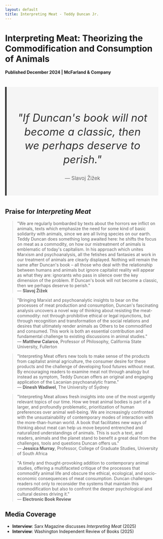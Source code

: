 ```yaml
---
layout: default
title: Interpreting Meat - Teddy Duncan Jr.
---
```


# Interpreting Meat: Theorizing the Commodification and Consumption of Animals

**Published December 2024 | McFarland & Company**

<div style="text-align: center; margin: 40px 0; padding: 30px; background-color: #f5f5f5; border-left: 5px solid #333;">
  <h2 style="font-size: 2.5em; line-height: 1.3; color: #333; font-weight: normal; font-style: italic;">
    "If Duncan's book will not become a classic, then we perhaps deserve to perish."
  </h2>
  <p style="font-size: 1.2em; margin-top: 20px; color: #666;">
    — Slavoj Žižek
  </p>
</div>

## Praise for *Interpreting Meat*

> "We are regularly bombarded by texts about the horrors we inflict on animals, texts which emphasize the need for some kind of basic solidarity with animals, since we are all living species on our earth. Teddy Duncan does something long awaited here: he shifts the focus on meat as a commodity, on how our mistreatment of animals is emblematic of today's capitalism. In his approach which unites Marxism and psychoanalysis, all the fetishes and fantasies at work in our treatment of animals are clearly displayed. Nothing will remain the same after Duncan's book – all those who deal with the relationship between humans and animals but ignore capitalist reality will appear as what they are: ignorants who pass in silence over the key dimension of the problem. If Duncan's book will not become a classic, then we perhaps deserve to perish."  
> — **Slavoj Žižek**

> "Bringing Marxist and psychoanalytic insights to bear on the processes of meat production and consumption, Duncan's fascinating analysis uncovers a novel way of thinking about resisting the meat-commodity: not through prohibitive ethical or legal injunctions, but through recognition and transformation of the social relations and desires that ultimately render animals as Others to be commodified and consumed. This work is both an essential contribution and fundamental challenge to existing discussions in animal studies."  
> — **Matthew Calarco**, Professor of Philosophy, California State University, Fullerton

> "Interpreting Meat offers new tools to make sense of the products from capitalist animal agriculture, the consumer desire for these products and the challenge of developing food futures without meat. By encouraging readers to examine meat not through analogy but instead as symptom, Teddy Duncan offers an original and engaging application of the Lacanian psychoanalytic frame."  
> — **Dinesh Wadiwel**, The University of Sydney

> "Interpreting Meat allows fresh insights into one of the most urgently relevant topics of our time. How we treat animal bodies is part of a larger, and profoundly problematic, prioritization of human preferences over animal well-being. We are increasingly confronted with the unsustainability of contemporary modes of interaction with the more-than-human world. A book that facilitates new ways of thinking about meat can help us move beyond entrenched and naturalized understandings of animals. This is such a text, and readers, animals and the planet stand to benefit a great deal from the challenges, tools and questions Duncan offers us."  
> — **Jessica Murray**, Professor, College of Graduate Studies, University of South Africa

> "A timely and thought-provoking addition to contemporary animal studies, offering a multifaceted critique of the processes that commodify animal life and obscure the ethical, ecological, and socio-economic consequences of meat consumption. Duncan challenges readers not only to reconsider the systems that maintain this commodification but also to confront the deeper psychological and cultural desires driving it."  
> — **Electronic Book Review**

## Media Coverage

- **Interview**: Sarx Magazine discusses *Interpreting Meat* (2025)
- **Interview**: Washington Independent Review of Books (2025)
